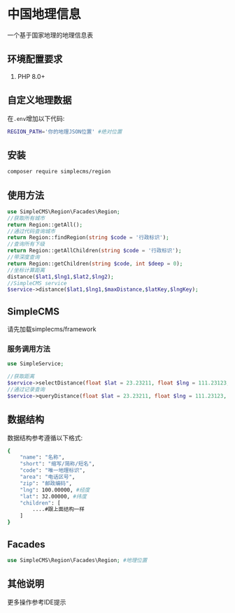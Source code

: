 # 中国地理信息

一个基于国家地理的地理信息表

## 环境配置要求

1. PHP 8.0+

## 自定义地理数据

在```.env```增加以下代码:

```bash
REGION_PATH='你的地理JSON位置' #绝对位置
```

## 安装

```bash
composer require simplecms/region
```

## 使用方法

```php
use SimpleCMS\Region\Facades\Region; 
//获取所有城市
return Region::getAll();
//通过代码查询城市
return Region::findRegion(string $code = '行政标识');
//查询所有下级
return Region::getAllChildren(string $code = '行政标识');
//带深度查询
return Region::getChildren(string $code, int $deep = 0);
//坐标计算距离
distance($lat1,$lng1,$lat2,$lng2);
//SimpleCMS service
$service->distance($lat1,$lng1,$maxDistance,$latKey,$lngKey);
```

## SimpleCMS

请先加载simplecms/framework

### 服务调用方法

```php
use SimpleService;

//获取距离
$service->selectDistance(float $lat = 23.23211, float $lng = 111.23123,string $column = 'location');
//通过记录查询
$service->queryDistance(float $lat = 23.23211, float $lng = 111.23123, float $maxDistance = 50,string $column = 'location')
```

## 数据结构

数据结构参考遵循以下格式:

```bash
{
    "name": "名称",
    "short": "缩写/简称/短名",
    "code": "唯一地理标识",
    "area": "电话区号",
    "zip": "邮政编码",
    "lng": 100.00000, #经度
    "lat": 32.00000, #纬度
    "children": [
        ....#跟上面结构一样
    ]
}
```

## Facades

```php
use SimpleCMS\Region\Facades\Region; #地理位置 
```

## 其他说明

更多操作参考IDE提示
